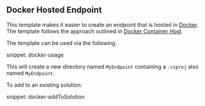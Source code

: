 ## Docker Hosted Endpoint

This template makes it easier to create an endpoint that is hosted in [Docker](https://www.docker.com/). The template follows the approach outlined in [Docker Container Host](/nservicebus/hosting/docker-host/)

The template can be used via the following.

snippet: docker-usage

This will create a new directory named `MyEndpoint` containing a `.csproj` also named `MyEndpoint`.

To add to an existing solution:

snippet: docker-addToSolution